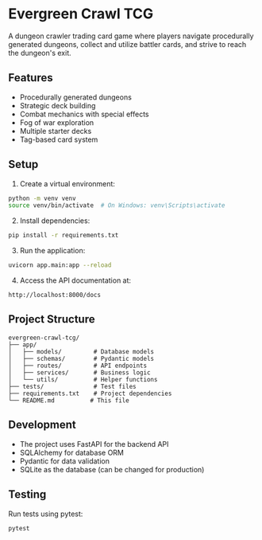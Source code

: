 # Evergreen Crawl TCG

A dungeon crawler trading card game where players navigate procedurally generated dungeons, collect and utilize battler cards, and strive to reach the dungeon's exit.

## Features

- Procedurally generated dungeons
- Strategic deck building
- Combat mechanics with special effects
- Fog of war exploration
- Multiple starter decks
- Tag-based card system

## Setup

1. Create a virtual environment:

```bash
python -m venv venv
source venv/bin/activate  # On Windows: venv\Scripts\activate
```

2. Install dependencies:

```bash
pip install -r requirements.txt
```

3. Run the application:

```bash
uvicorn app.main:app --reload
```

4. Access the API documentation at:

```
http://localhost:8000/docs
```

## Project Structure

```
evergreen-crawl-tcg/
├── app/
│   ├── models/         # Database models
│   ├── schemas/        # Pydantic models
│   ├── routes/         # API endpoints
│   ├── services/       # Business logic
│   └── utils/          # Helper functions
├── tests/              # Test files
├── requirements.txt    # Project dependencies
└── README.md          # This file
```

## Development

- The project uses FastAPI for the backend API
- SQLAlchemy for database ORM
- Pydantic for data validation
- SQLite as the database (can be changed for production)

## Testing

Run tests using pytest:

```bash
pytest
```
